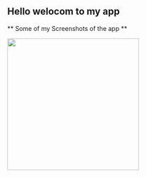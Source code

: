 ## Hello welocom to my app

** Some of my Screenshots of the app **

<img src="screenshots/" width="300"/>
